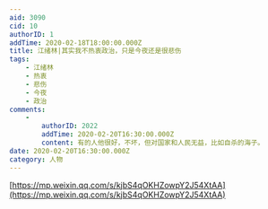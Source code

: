 ```yaml
---
aid: 3090
cid: 10
authorID: 1
addTime: 2020-02-18T18:00:00.000Z
title: 江绪林|其实我不热衷政治，只是今夜还是很悲伤
tags:
    - 江绪林
    - 热衷
    - 悲伤
    - 今夜
    - 政治
comments:
    -
        authorID: 2022
        addTime: 2020-02-20T16:30:00.000Z
        content: 有的人他很好，不坏，但对国家和人民无益，比如自杀的海子。
date: 2020-02-20T16:30:00.000Z
category: 人物
---
```


[https://mp.weixin.qq.com/s/kjbS4qOKHZowpY2J54XtAA](https://mp.weixin.qq.com/s/kjbS4qOKHZowpY2J54XtAA)
